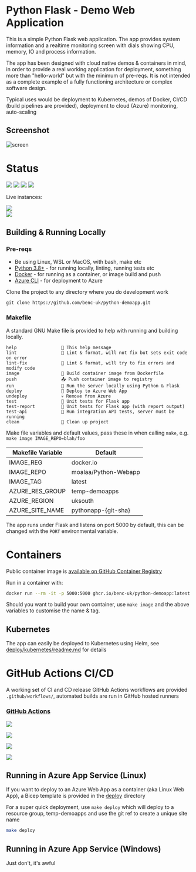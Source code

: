 # Python Flask - Demo Web Application

This is a simple Python Flask web application. The app provides system information and a realtime monitoring screen with dials showing CPU, memory, IO and process information.

The app has been designed with cloud native demos & containers in mind, in order to provide a real working application for deployment, something more than "hello-world" but with the minimum of pre-reqs. It is not intended as a complete example of a fully functioning architecture or complex software design.

Typical uses would be deployment to Kubernetes, demos of Docker, CI/CD (build pipelines are provided), deployment to cloud (Azure) monitoring, auto-scaling

## Screenshot

![screen](https://user-images.githubusercontent.com/14982936/30533171-db17fccc-9c4f-11e7-8862-eb8c148fedea.png)

# Status

![](https://img.shields.io/github/last-commit/benc-uk/python-demoapp) ![](https://img.shields.io/github/release-date/benc-uk/python-demoapp) ![](https://img.shields.io/github/v/release/benc-uk/python-demoapp) ![](https://img.shields.io/github/commit-activity/y/benc-uk/python-demoapp)

Live instances:

[![](https://img.shields.io/website?label=Hosted%3A%20Azure%20App%20Service&up_message=online&url=https%3A%2F%2Fpython-demoapp.azurewebsites.net%2F)](https://python-demoapp.azurewebsites.net/)  
[![](https://img.shields.io/website?label=Hosted%3A%20Kubernetes&up_message=online&url=https%3A%2F%2Fpython-demoapp.kube.benco.io%2F)](https://python-demoapp.kube.benco.io/)

## Building & Running Locally

### Pre-reqs

- Be using Linux, WSL or MacOS, with bash, make etc
- [Python 3.8+](https://www.python.org/downloads/) - for running locally, linting, running tests etc
- [Docker](https://docs.docker.com/get-docker/) - for running as a container, or image build and push
- [Azure CLI](https://docs.microsoft.com/en-us/cli/azure/install-azure-cli-linux) - for deployment to Azure

Clone the project to any directory where you do development work

```
git clone https://github.com/benc-uk/python-demoapp.git
```

### Makefile

A standard GNU Make file is provided to help with running and building locally.

```text
help                 💬 This help message
lint                 🔎 Lint & format, will not fix but sets exit code on error
lint-fix             📜 Lint & format, will try to fix errors and modify code
image                🔨 Build container image from Dockerfile
push                 📤 Push container image to registry
run                  🏃 Run the server locally using Python & Flask
deploy               🚀 Deploy to Azure Web App
undeploy             💀 Remove from Azure
test                 🎯 Unit tests for Flask app
test-report          🎯 Unit tests for Flask app (with report output)
test-api             🚦 Run integration API tests, server must be running
clean                🧹 Clean up project
```

Make file variables and default values, pass these in when calling `make`, e.g. `make image IMAGE_REPO=blah/foo`

| Makefile Variable | Default                |
| ----------------- | ---------------------- |
| IMAGE_REG         | docker<span>.</span>io |
| IMAGE_REPO        | moalaa/Python-Webapp   |
| IMAGE_TAG         | latest                 |
| AZURE_RES_GROUP   | temp-demoapps          |
| AZURE_REGION      | uksouth                |
| AZURE_SITE_NAME   | pythonapp-{git-sha}    |

The app runs under Flask and listens on port 5000 by default, this can be changed with the `PORT` environmental variable.

# Containers

Public container image is [available on GitHub Container Registry](https://github.com/users/benc-uk/packages/container/package/python-demoapp)

Run in a container with:

```bash
docker run --rm -it -p 5000:5000 ghcr.io/benc-uk/python-demoapp:latest
```

Should you want to build your own container, use `make image` and the above variables to customise the name & tag.

## Kubernetes

The app can easily be deployed to Kubernetes using Helm, see [deploy/kubernetes/readme.md](deploy/kubernetes/readme.md) for details

# GitHub Actions CI/CD

A working set of CI and CD release GitHub Actions workflows are provided `.github/workflows/`, automated builds are run in GitHub hosted runners

### [GitHub Actions](https://github.com/benc-uk/python-demoapp/actions)

[![](https://img.shields.io/github/workflow/status/benc-uk/python-demoapp/CI%20Build%20App)](https://github.com/benc-uk/python-demoapp/actions?query=workflow%3A%22CI+Build+App%22)

[![](https://img.shields.io/github/workflow/status/benc-uk/python-demoapp/CD%20Release%20-%20AKS?label=release-kubernetes)](https://github.com/benc-uk/python-demoapp/actions?query=workflow%3A%22CD+Release+-+AKS%22)

[![](https://img.shields.io/github/workflow/status/benc-uk/python-demoapp/CD%20Release%20-%20Webapp?label=release-azure)](https://github.com/benc-uk/python-demoapp/actions?query=workflow%3A%22CD+Release+-+Webapp%22)

[![](https://img.shields.io/github/last-commit/benc-uk/python-demoapp)](https://github.com/benc-uk/python-demoapp/commits/master)

## Running in Azure App Service (Linux)

If you want to deploy to an Azure Web App as a container (aka Linux Web App), a Bicep template is provided in the [deploy](deploy/) directory

For a super quick deployment, use `make deploy` which will deploy to a resource group, temp-demoapps and use the git ref to create a unique site name

```bash
make deploy
```

## Running in Azure App Service (Windows)

Just don't, it's awful
